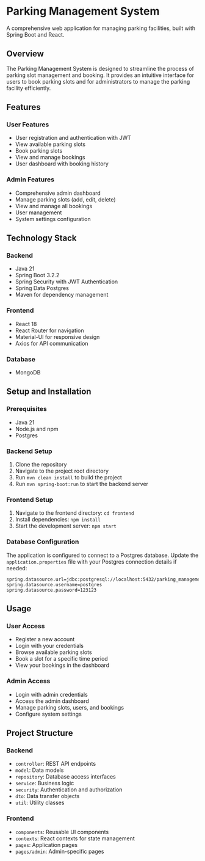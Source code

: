 # Parking Management System

A comprehensive web application for managing parking facilities, built with Spring Boot and React.

## Overview

The Parking Management System is designed to streamline the process of parking slot management and booking. It provides an intuitive interface for users to book parking slots and for administrators to manage the parking facility efficiently.

## Features

### User Features
- User registration and authentication with JWT
- View available parking slots
- Book parking slots
- View and manage bookings
- User dashboard with booking history

### Admin Features
- Comprehensive admin dashboard
- Manage parking slots (add, edit, delete)
- View and manage all bookings
- User management
- System settings configuration

## Technology Stack

### Backend
- Java 21
- Spring Boot 3.2.2
- Spring Security with JWT Authentication
- Spring Data Postgres
- Maven for dependency management

### Frontend
- React 18
- React Router for navigation
- Material-UI for responsive design
- Axios for API communication

### Database
- MongoDB

## Setup and Installation

### Prerequisites
- Java 21
- Node.js and npm
- Postgres

### Backend Setup
1. Clone the repository
2. Navigate to the project root directory
3. Run `mvn clean install` to build the project
4. Run `mvn spring-boot:run` to start the backend server

### Frontend Setup
1. Navigate to the frontend directory: `cd frontend`
2. Install dependencies: `npm install`
3. Start the development server: `npm start`

### Database Configuration
The application is configured to connect to a Postgres database. Update the `application.properties` file with your Postgres connection details if needed:

```properties
spring.datasource.url=jdbc:postgresql://localhost:5432/parking_management
spring.datasource.username=postgres
spring.datasource.password=123123
```

## Usage

### User Access
- Register a new account
- Login with your credentials
- Browse available parking slots
- Book a slot for a specific time period
- View your bookings in the dashboard

### Admin Access
- Login with admin credentials
- Access the admin dashboard
- Manage parking slots, users, and bookings
- Configure system settings

## Project Structure

### Backend
- `controller`: REST API endpoints
- `model`: Data models
- `repository`: Database access interfaces
- `service`: Business logic
- `security`: Authentication and authorization
- `dto`: Data transfer objects
- `util`: Utility classes

### Frontend
- `components`: Reusable UI components
- `contexts`: React contexts for state management
- `pages`: Application pages
- `pages/admin`: Admin-specific pages


